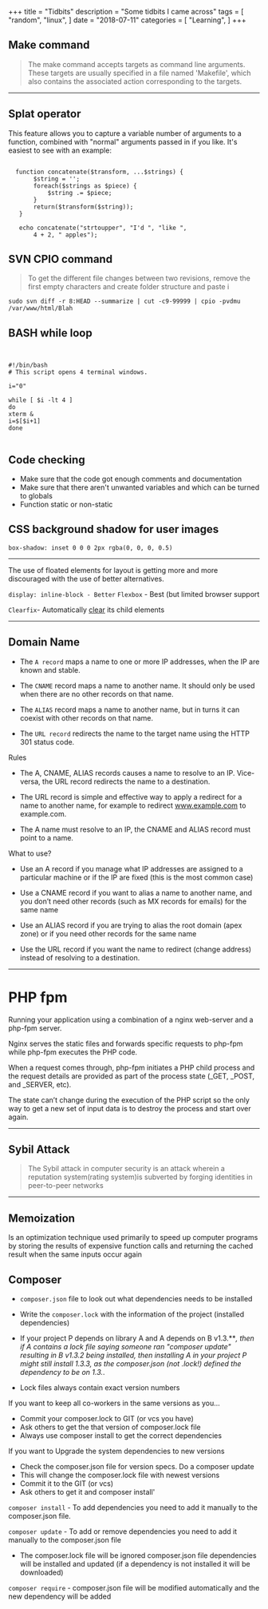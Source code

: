 +++
title = "Tidbits"
description = "Some tidbits I came across"
tags = [
    "random",
    "linux",
   ]
date = "2018-07-11"
categories = [
    "Learning",
]
+++

## Make command

 > The make command accepts targets as command line arguments. These targets are usually specified in a file named 'Makefile', which also contains the associated action corresponding to the targets.
 
 
 ***





## Splat operator
 
 This feature allows you to capture a variable number of arguments to a function, combined with "normal" arguments passed in if you like. It's easiest to see with an example:

 ``` 
   
   function concatenate($transform, ...$strings) {
        $string = '';
        foreach($strings as $piece) {
            $string .= $piece;
        }
        return($transform($string));
    }
    
    echo concatenate("strtoupper", "I'd ", "like ",
        4 + 2, " apples");
 ```
 
 ## SVN CPIO command
 > To get the different file changes between two revisions, remove the first empty characters and create folder structure and paste i
 
 ```
 sudo svn diff -r 8:HEAD --summarize | cut -c9-99999 | cpio -pvdmu /var/www/html/Blah
```

## BASH while loop
```


#!/bin/bash
# This script opens 4 terminal windows.

i="0"

while [ $i -lt 4 ]
do
xterm &
i=$[$i+1]
done


```

## Code checking
-  Make sure that the code got enough comments and documentation
- Make sure that there aren't unwanted variables and which can be turned to globals
- Function static or non-static

## CSS background shadow for user images

`box-shadow: inset 0 0 0 2px rgba(0, 0, 0, 0.5)`


----

 The use of floated elements for layout is getting more and more discouraged with the use of better alternatives.

`display: inline-block - Better`
`Flexbox` - Best (but limited browser support

`Clearfix`- Automatically [clear](https://i.stack.imgur.com/gYRqS.jpg) its child elements

---

## Domain Name

- The `A record` maps a name to one or more IP addresses, when the IP are known and stable.

- The `CNAME` record maps a name to another name. It should only be used when there are no other records on that name.

- The `ALIAS` record maps a name to another name, but in turns it can coexist with other records on that name.

- The `URL record` redirects the name to the target name using the HTTP 301 status code.

Rules

- The A, CNAME, ALIAS records causes a name to resolve to an IP. Vice-versa, the URL record redirects the name to a destination. 

- The URL record is simple and effective way to apply a redirect for a name to another name, for example to redirect www.example.com to example.com.
- The A name must resolve to an IP, the CNAME and ALIAS record must point to a name.


What to use?

- Use an A record if you manage what IP addresses are assigned to a particular machine or if the IP are fixed (this is the most common case)

- Use a CNAME record if you want to alias a name to another name, and you don’t need other records (such as MX records for emails) for the same name

- Use an ALIAS record if you are trying to alias the root domain (apex zone) or if you need other records for the same name

- Use the URL record if you want the name to redirect (change address) instead of resolving to a destination.

---

# PHP fpm
Running your application using a combination of a nginx web-server and a php-fpm server.

 Nginx serves the static files and forwards specific requests to php-fpm while php-fpm executes the PHP code. 

 When a request comes through, php-fpm initiates a PHP child process and the request details are provided as part of the process state (_GET, _POST, and _SERVER, etc). 
 
 The state can’t change during the execution of the PHP script so the only way to get a new set of input data is to destroy the process and start over again.

 ---

 ## Sybil Attack

 > The Sybil attack in computer security is an attack wherein a reputation system(rating system)is subverted by forging identities in peer-to-peer networks
 
 ---


## Memoization
Is an optimization technique used primarily to speed up computer programs by storing the results of expensive function calls and returning the cached result when the same inputs occur again


## Composer
- `composer.json` file to look out what dependencies needs to be installed
- Write the `composer.lock` with the information of the project (installed dependencies)

- If your project P depends on library A and A depends on B v1.3.***, then if A contains a lock file saying someone ran "composer update" resulting in B v1.3.2 being installed, then installing A in your project P might still install 1.3.3, as the composer.json (not .lock!) defined the dependency to be on 1.3.*.
- Lock files always contain exact version numbers


If you want to keep all co-workers in the same versions as you...

- Commit your composer.lock to GIT (or vcs you have)
- Ask others to get the that version of composer.lock file
- Always use composer install to get the correct dependencies

If you want to Upgrade the system dependencies to new versions

- Check the composer.json file for version specs.
Do a composer update
- This will change the composer.lock file with newest versions
- Commit it to the GIT (or vcs)
- Ask others to get it and composer install'

`composer install` - 
To add dependencies you need to add it manually to the composer.json file.

`composer update` - To add or remove dependencies you need to add it manually to the composer.json file

- The composer.lock file will be ignored
composer.json file dependencies will be installed and updated (if a dependency is not installed it will be downloaded)

`composer require` - composer.json file will be modified automatically and the new dependency will be added

